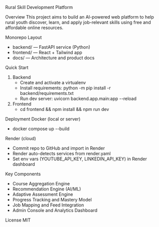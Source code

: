 Rural Skill Development Platform

Overview
This project aims to build an AI-powered web platform to help rural youth discover, learn, and apply job-relevant skills using free and affordable online resources.

Monorepo Layout
- backend/ — FastAPI service (Python)
- frontend/ — React + Tailwind app
- docs/ — Architecture and product docs

Quick Start
1) Backend
   - Create and activate a virtualenv
   - Install requirements: python -m pip install -r backend/requirements.txt
   - Run dev server: uvicorn backend.app.main:app --reload
2) Frontend
   - cd frontend && npm install && npm run dev

Deployment
Docker (local or server)
- docker compose up --build

Render (cloud)
- Commit repo to GitHub and import in Render
- Render auto-detects services from render.yaml
- Set env vars (YOUTUBE_API_KEY, LINKEDIN_API_KEY) in Render dashboard


Key Components
- Course Aggregation Engine
- Recommendation Engine (AI/ML)
- Adaptive Assessment Engine
- Progress Tracking and Mastery Model
- Job Mapping and Feed Integration
- Admin Console and Analytics Dashboard

License
MIT


